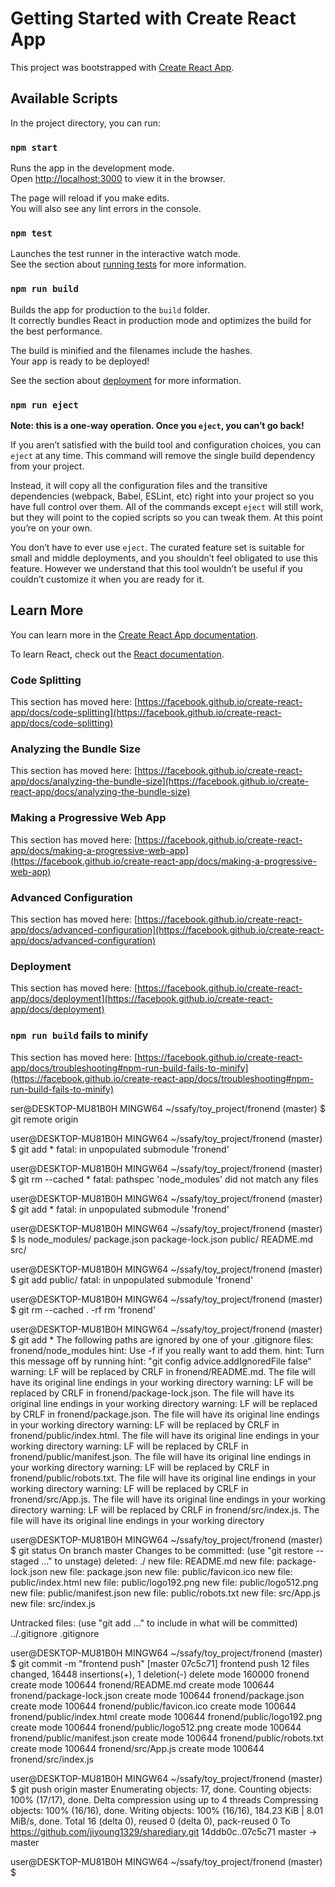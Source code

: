 # Getting Started with Create React App

This project was bootstrapped with [Create React App](https://github.com/facebook/create-react-app).

## Available Scripts

In the project directory, you can run:

### `npm start`

Runs the app in the development mode.\
Open [http://localhost:3000](http://localhost:3000) to view it in the browser.

The page will reload if you make edits.\
You will also see any lint errors in the console.

### `npm test`

Launches the test runner in the interactive watch mode.\
See the section about [running tests](https://facebook.github.io/create-react-app/docs/running-tests) for more information.

### `npm run build`

Builds the app for production to the `build` folder.\
It correctly bundles React in production mode and optimizes the build for the best performance.

The build is minified and the filenames include the hashes.\
Your app is ready to be deployed!

See the section about [deployment](https://facebook.github.io/create-react-app/docs/deployment) for more information.

### `npm run eject`

**Note: this is a one-way operation. Once you `eject`, you can’t go back!**

If you aren’t satisfied with the build tool and configuration choices, you can `eject` at any time. This command will remove the single build dependency from your project.

Instead, it will copy all the configuration files and the transitive dependencies (webpack, Babel, ESLint, etc) right into your project so you have full control over them. All of the commands except `eject` will still work, but they will point to the copied scripts so you can tweak them. At this point you’re on your own.

You don’t have to ever use `eject`. The curated feature set is suitable for small and middle deployments, and you shouldn’t feel obligated to use this feature. However we understand that this tool wouldn’t be useful if you couldn’t customize it when you are ready for it.

## Learn More

You can learn more in the [Create React App documentation](https://facebook.github.io/create-react-app/docs/getting-started).

To learn React, check out the [React documentation](https://reactjs.org/).

### Code Splitting

This section has moved here: [https://facebook.github.io/create-react-app/docs/code-splitting](https://facebook.github.io/create-react-app/docs/code-splitting)

### Analyzing the Bundle Size

This section has moved here: [https://facebook.github.io/create-react-app/docs/analyzing-the-bundle-size](https://facebook.github.io/create-react-app/docs/analyzing-the-bundle-size)

### Making a Progressive Web App

This section has moved here: [https://facebook.github.io/create-react-app/docs/making-a-progressive-web-app](https://facebook.github.io/create-react-app/docs/making-a-progressive-web-app)

### Advanced Configuration

This section has moved here: [https://facebook.github.io/create-react-app/docs/advanced-configuration](https://facebook.github.io/create-react-app/docs/advanced-configuration)

### Deployment

This section has moved here: [https://facebook.github.io/create-react-app/docs/deployment](https://facebook.github.io/create-react-app/docs/deployment)

### `npm run build` fails to minify

This section has moved here: [https://facebook.github.io/create-react-app/docs/troubleshooting#npm-run-build-fails-to-minify](https://facebook.github.io/create-react-app/docs/troubleshooting#npm-run-build-fails-to-minify)


ser@DESKTOP-MU81B0H MINGW64 ~/ssafy/toy_project/fronend (master)
$ git remote
origin

user@DESKTOP-MU81B0H MINGW64 ~/ssafy/toy_project/fronend (master)
$ git add *
fatal: in unpopulated submodule 'fronend'

user@DESKTOP-MU81B0H MINGW64 ~/ssafy/toy_project/fronend (master)
$ git rm --cached *
fatal: pathspec 'node_modules' did not match any files

user@DESKTOP-MU81B0H MINGW64 ~/ssafy/toy_project/fronend (master)
$ git add *
fatal: in unpopulated submodule 'fronend'

user@DESKTOP-MU81B0H MINGW64 ~/ssafy/toy_project/fronend (master)
$ ls
node_modules/  package.json  package-lock.json  public/  README.md  src/

user@DESKTOP-MU81B0H MINGW64 ~/ssafy/toy_project/fronend (master)
$ git add public/
fatal: in unpopulated submodule 'fronend'

user@DESKTOP-MU81B0H MINGW64 ~/ssafy/toy_project/fronend (master)
$ git rm --cached . -rf
rm 'fronend'

user@DESKTOP-MU81B0H MINGW64 ~/ssafy/toy_project/fronend (master)
$ git add *
The following paths are ignored by one of your .gitignore files:
fronend/node_modules
hint: Use -f if you really want to add them.
hint: Turn this message off by running
hint: "git config advice.addIgnoredFile false"
warning: LF will be replaced by CRLF in fronend/README.md.
The file will have its original line endings in your working directory
warning: LF will be replaced by CRLF in fronend/package-lock.json.
The file will have its original line endings in your working directory
warning: LF will be replaced by CRLF in fronend/package.json.
The file will have its original line endings in your working directory
warning: LF will be replaced by CRLF in fronend/public/index.html.
The file will have its original line endings in your working directory
warning: LF will be replaced by CRLF in fronend/public/manifest.json.
The file will have its original line endings in your working directory
warning: LF will be replaced by CRLF in fronend/public/robots.txt.
The file will have its original line endings in your working directory
warning: LF will be replaced by CRLF in fronend/src/App.js.
The file will have its original line endings in your working directory
warning: LF will be replaced by CRLF in fronend/src/index.js.
The file will have its original line endings in your working directory

user@DESKTOP-MU81B0H MINGW64 ~/ssafy/toy_project/fronend (master)
$ git status
On branch master
Changes to be committed:
  (use "git restore --staged <file>..." to unstage)
        deleted:    ./
        new file:   README.md
        new file:   package-lock.json
        new file:   package.json
        new file:   public/favicon.ico
        new file:   public/index.html
        new file:   public/logo192.png
        new file:   public/logo512.png
        new file:   public/manifest.json
        new file:   public/robots.txt
        new file:   src/App.js
        new file:   src/index.js

Untracked files:
  (use "git add <file>..." to include in what will be committed)
        ../.gitignore
        .gitignore


user@DESKTOP-MU81B0H MINGW64 ~/ssafy/toy_project/fronend (master)
$ git commit -m "frontend push"
[master 07c5c71] frontend push
 12 files changed, 16448 insertions(+), 1 deletion(-)
 delete mode 160000 fronend
 create mode 100644 fronend/README.md
 create mode 100644 fronend/package-lock.json
 create mode 100644 fronend/package.json
 create mode 100644 fronend/public/favicon.ico
 create mode 100644 fronend/public/index.html
 create mode 100644 fronend/public/logo192.png
 create mode 100644 fronend/public/logo512.png
 create mode 100644 fronend/public/manifest.json
 create mode 100644 fronend/public/robots.txt
 create mode 100644 fronend/src/App.js
 create mode 100644 fronend/src/index.js

user@DESKTOP-MU81B0H MINGW64 ~/ssafy/toy_project/fronend (master)
$ git push origin master
Enumerating objects: 17, done.
Counting objects: 100% (17/17), done.
Delta compression using up to 4 threads
Compressing objects: 100% (16/16), done.
Writing objects: 100% (16/16), 184.23 KiB | 8.01 MiB/s, done.
Total 16 (delta 0), reused 0 (delta 0), pack-reused 0
To https://github.com/jiyoung1329/sharediary.git
   14ddb0c..07c5c71  master -> master

user@DESKTOP-MU81B0H MINGW64 ~/ssafy/toy_project/fronend (master)
$
